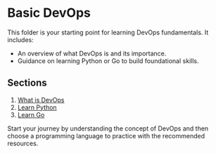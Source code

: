 # Basic DevOps
This folder is your starting point for learning DevOps fundamentals. It includes:
- An overview of what DevOps is and its importance.
- Guidance on learning Python or Go to build foundational skills.

## Sections
1. [What is DevOps](./What-is-DevOps.md)
2. [Learn Python](./Learn-Python/README.md)
3. [Learn Go](./Learn-Go/README.md)

Start your journey by understanding the concept of DevOps and then choose a programming language to practice with the recommended resources.
